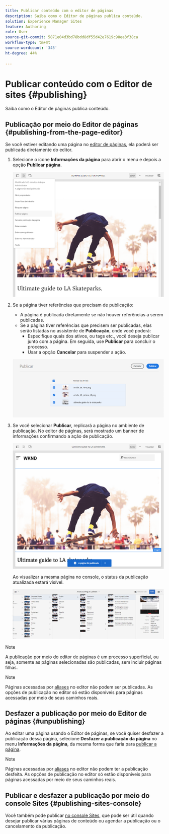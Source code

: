 ```yaml
---
title: Publicar conteúdo com o editor de páginas
description: Saiba como o Editor de páginas publica conteúdo.
solution: Experience Manager Sites
feature: Authoring
role: User
source-git-commit: 5871e04d3bd78bdd8df55d42e7619c98ea3f38ca
workflow-type: tm+mt
source-wordcount: '345'
ht-degree: 44%

---
```



# Publicar conteúdo com o Editor de sites {#publishing}

Saiba como o Editor de páginas publica conteúdo.

## Publicação por meio do Editor de páginas {#publishing-from-the-page-editor}

Se você estiver editando uma página no [editor de páginas](/help/sites-cloud/authoring/page-editor/introduction.md), ela poderá ser publicada diretamente do editor.

1. Selecione o ícone **Informações da página** para abrir o menu e depois a opção **Publicar página**.

   ![Publicação de uma página por meio das opções de página](/help/sites-cloud/authoring/assets/publishing-page-options.png)

1. Se a página tiver referências que precisam de publicação:

   * A página é publicada diretamente se não houver referências a serem publicadas.
   * Se a página tiver referências que precisem ser publicadas, elas serão listadas no assistente de **Publicação**, onde você poderá:
      * Especifique quais dos ativos, ou tags etc., você deseja publicar junto com a página. Em seguida, use **Publicar** para concluir o processo.
      * Usar a opção **Cancelar** para suspender a ação.

   ![Publicação de referências com a página](/help/sites-cloud/authoring/assets/publishing-references.png)

1. Se você selecionar **Publicar**, replicará a página no ambiente de publicação. No editor de páginas, será mostrado um banner de informações confirmando a ação de publicação.

   ![Banner de informações do status de publicação](/help/sites-cloud/authoring/assets/publishing-info.png)

   Ao visualizar a mesma página no console, o status da publicação atualizada estará visível.

   ![Status de publicação da página na exibição de coluna no console Sites](/help/sites-cloud/authoring/assets/publishing-status-console-column.png)

>[!NOTE]
>
>A publicação por meio do editor de páginas é um processo superficial, ou seja, somente as páginas selecionadas são publicadas, sem incluir páginas filhas.

>[!NOTE]
>
>Páginas acessadas por [aliases](/help/sites-cloud/authoring/sites-console/page-properties.md#advanced) no editor não podem ser publicadas. As opções de publicação no editor só estão disponíveis para páginas acessadas por meio de seus caminhos reais.

## Desfazer a publicação por meio do Editor de páginas {#unpublishing}

Ao editar uma página usando o Editor de páginas, se você quiser desfazer a publicação dessa página, selecione **Desfazer a publicação da página** no menu **Informações da página**, da mesma forma que faria para [publicar a página](#publishing-from-the-editor).

>[!NOTE]
>
>Páginas acessadas por [aliases](/help/sites-cloud/authoring/sites-console/page-properties.md#advanced) no editor não podem ter a publicação desfeita. As opções de publicação no editor só estão disponíveis para páginas acessadas por meio de seus caminhos reais.

## Publicar e desfazer a publicação por meio do console Sites {#publishing-sites-console}

Você também pode publicar [no console Sites](/help/sites-cloud/authoring/sites-console/publishing-pages.md), que pode ser útil quando desejar publicar várias páginas de conteúdo ou agendar a publicação ou o cancelamento da publicação.
